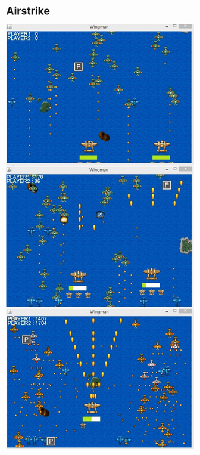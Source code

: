 Airstrike
=========
![ScreenShot](wingman1.jpg)
![ScreenShot](wingman2.jpg)
![ScreenShot](wingman3.jpg)


